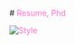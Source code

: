 #<font color="ff71ce"> Resume, Phd 

![Style](https://media.giphy.com/media/VEsfbW0pBu145PPhOi/source.gif)
